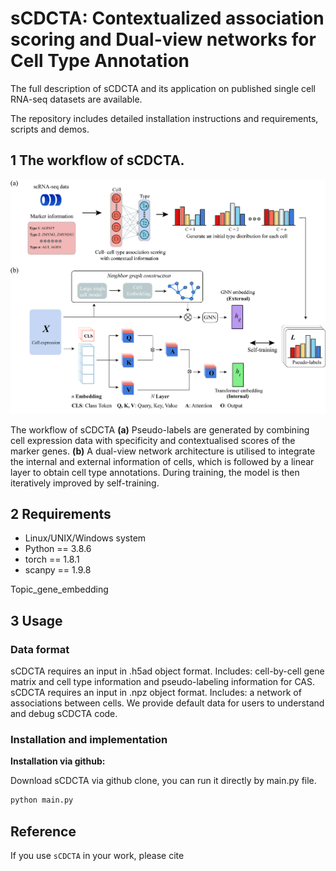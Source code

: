 # sCDCTA: Contextualized association scoring and Dual-view networks for Cell Type Annotation 

The full description of sCDCTA and its application on published single cell RNA-seq datasets are available.

The repository includes detailed installation instructions and requirements, scripts and demos.


## 1 The workflow of sCDCTA.

![](Flow.jpg)

The workflow of sCDCTA **(a)** Pseudo-labels are generated by combining cell expression data with
specificity and contextualised scores of the marker genes. **(b)**  A dual-view network architecture is utilised to integrate the internal and external information of cells, which is followed by a linear layer to obtain cell type annotations. During training, the model is then iteratively improved by self-training.

## 2 Requirements

+ Linux/UNIX/Windows system
+ Python == 3.8.6
+ torch == 1.8.1
+ scanpy == 1.9.8

Topic_gene_embedding

## 3 Usage

### Data format

sCDCTA requires an input in .h5ad object format. Includes: cell-by-cell gene matrix and cell type information and pseudo-labeling information for CAS.
sCDCTA requires an input in .npz object format. Includes: a network of associations between cells.
We provide default data for users to understand and debug sCDCTA code.

### Installation and implementation

**Installation via github:**

Download sCDCTA via github clone, you can run it directly by main.py file.
```bash
python main.py
```

## Reference

If you use `sCDCTA` in your work, please cite